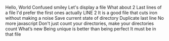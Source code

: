 Hello, World
Confused smiley
Let's display a file
What about 2
Last lines of a file
I'd prefer the first ones actually
LINE 2
It is a good file that cuts iron without making a noise
Save current state of directory
Duplicate last line
No more javascript
Don't just count your directories, make your directories count
What’s new
Being unique is better than being perfect
It must be in that file
